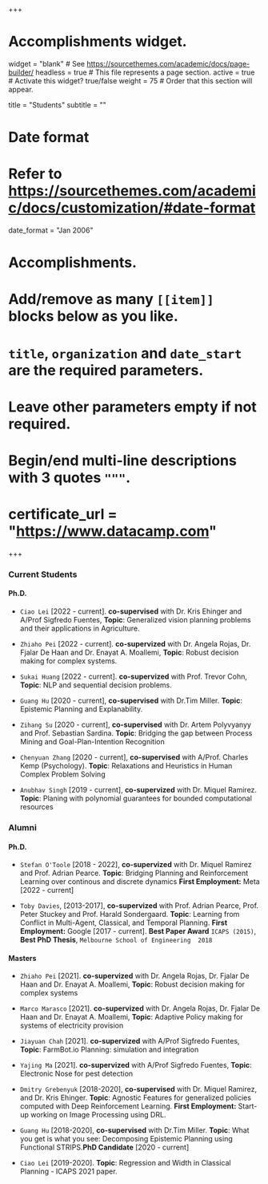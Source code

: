 +++
# Accomplishments widget.
widget = "blank"  # See https://sourcethemes.com/academic/docs/page-builder/
headless = true  # This file represents a page section.
active = true  # Activate this widget? true/false
weight = 75  # Order that this section will appear.

title = "Students"
subtitle = ""

# Date format
#   Refer to https://sourcethemes.com/academic/docs/customization/#date-format
date_format = "Jan 2006"

# Accomplishments.
#   Add/remove as many `[[item]]` blocks below as you like.
#   `title`, `organization` and `date_start` are the required parameters.
#   Leave other parameters empty if not required.
#   Begin/end multi-line descriptions with 3 quotes `"""`.
#   certificate_url = "https://www.datacamp.com"

+++

### Current Students

#### Ph.D.

- `Ciao Lei` [2022 - current]. **co-supervised** with Dr. Kris Ehinger and A/Prof Sigfredo Fuentes, **Topic**: Generalized vision planning problems and their applications in Agriculture.

- `Zhiaho Pei` [2022 - current]. **co-supervized** with Dr. Angela Rojas, Dr. Fjalar De Haan and Dr. Enayat A. Moallemi, **Topic**: Robust decision making for complex systems.

- `Sukai Huang` [2022 - current]. **co-supervized** with Prof. Trevor Cohn, **Topic**: NLP and sequential decision problems.

- `Guang Hu` [2020 - current], **co-supervised** with Dr.Tim Miller. **Topic**: Epistemic Planning and Explanability.

- `Zihang Su` [2020 - current], **co-supervised** with Dr. Artem Polyvyanyy and Prof. Sebastian Sardina. **Topic**: Bridging the gap between Process Mining and Goal-Plan-Intention Recognition 

- `Chenyuan Zhang` [2020 - current], **co-supervised** with A/Prof. Charles Kemp (Psychology). **Topic**: Relaxations and Heuristics in Human Complex Problem Solving

- `Anubhav Singh` [2019 - current], **co-supervized** with Dr. Miquel Ramirez. **Topic**: Planing with polynomial guarantees for bounded computational resources



### Alumni 

#### Ph.D.
- `Stefan O'Toole` [2018 - 2022], **co-supervized** with Dr. Miquel Ramirez and Prof. Adrian Pearce. **Topic**: Bridging Planning and Reinforcement Learning over continous and discrete dynamics **First Employment:** Meta [2022 - current]

- ``Toby Davies``, [2013-2017], **co-supervized** with Prof. Adrian Pearce, Prof. Peter Stuckey and Prof. Harald Sondergaard. **Topic**: Learning from Conflict in Multi-Agent, Classical, and Temporal Planning. **First Employment:** Google [2017 - current]. **Best Paper Award** `ICAPS (2015)`, **Best PhD Thesis**, `Melbourne School of Engineering  2018`

#### Masters

- `Zhiaho Pei` [2021]. **co-supervized** with Dr. Angela Rojas, Dr. Fjalar De Haan and Dr. Enayat A. Moallemi, **Topic**: Robust decision making for complex systems
- `Marco Marasco` [2021]. **co-supervized** with Dr. Angela Rojas, Dr. Fjalar De Haan and Dr. Enayat A. Moallemi, **Topic**: Adaptive Policy making for systems of electricity provision
- `Jiayuan Chah` [2021]. **co-supervized** with A/Prof Sigfredo Fuentes, **Topic**: FarmBot.io Planning: simulation and integration
- `Yajing Ma` [2021].  **co-supervized** with A/Prof Sigfredo Fuentes, **Topic**: Electronic Nose for pest detection

- `Dmitry Grebenyuk` [2018-2020], **co-supervised** with Dr. Miquel Ramirez, and Dr. Kris Ehinger. **Topic**: Agnostic Features for generalized policies computed with Deep Reinforcement Learning. **First Employment:** Start-up working on Image Processing using DRL.

- `Guang Hu` [2018-2020], **co-supervised** with Dr.Tim Miller. **Topic**: What you get is what you see: Decomposing Epistemic Planning using Functional STRIPS.**PhD Candidate** [2020 - current]

- `Ciao Lei` [2019-2020]. **Topic**: Regression and Width in Classical Planning - ICAPS 2021 paper.

